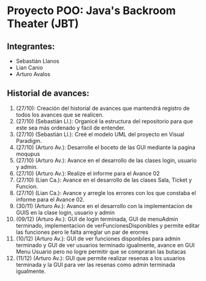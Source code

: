 # Proyecto POO: Java's Backroom Theater (JBT)

## Integrantes:
- Sebastián Llanos
- Lian Canio
- Arturo Avalos

## Historial de avances:
1) (27/10): Creación del historial de avances que mantendrá registro de todos los avances que se realicen.
2) (27/10) (Sebastián Ll.): Organicé la estructura del repositorio para que este sea más ordenado y fácil de entender.
3) (27/10) (Sebastián Ll.): Creé el modelo UML del proyecto en Visual Paradigm.
4) (27/10) (Arturo Av.): Desarrolle el boceto de las GUI mediante la pagina moqupus
5) (27/10) (Arturo Av.): Avance en el desarrollo de las clases login, usuario y admin.
6) (27/10) (Arturo Av.): Realize el informe para el Avance 02
7) (27/10) (Lian Ca.): Avance en el desarrollo de las clases Sala, Ticket y Funcion.
8) (27/10) (Lian Ca.): Avance y arregle los errores con los que constaba el informe para el Avance 02.
9) (30/11) (Arturo Av.): Avance en el desarrollo con la implementacion de GUIS en la clase login, usuario y admin
10) (09/12) (Arturo Av.): GUI de login terminada, GUI de menuAdmin terminado, implementacion de verFuncionesDisponibles y permite editar las funciones pero le falta arreglar un par de erorres
11) (10/12) (Arturo Av.): GUI de ver funciones disponbiles para admin terminado y GUI de ver usuarios terminado igualmente, avance en GUI Menu Usuario pero no logre permitir que se compraran las butacas
12) (11/12) (Arturo Av.): GUI que permite realizar resenas a los usuarios terminada y la GUI para ver las resenas como admin terminada igualmente.


